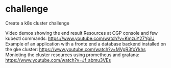 # challenge
Create a k8s cluster challenge

Video demos showing the end result
Resources at CGP console and few kubectl commands: https://www.youtube.com/watch?v=KmzuY27YgiU
Example of an application with a fronte end a database backend installed on the gke cluster: https://www.youtube.com/watch?v=MVgR3fxYkhs
Monioting the cluster resources using prometheus and grafana: https://www.youtube.com/watch?v=Jf_abmu3VEs
